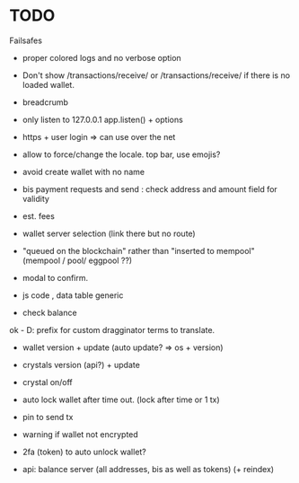 # TODO

Failsafes

- proper colored logs and no verbose option

- Don't show /transactions/receive/ or /transactions/receive/ if there is no loaded wallet.

- breadcrumb

- only listen to 127.0.0.1  app.listen() + options

- https + user login => can use over the net

- allow to force/change the locale. top bar, use emojis?

- avoid create wallet with no name

- bis payment requests and send : check address and amount field for validity

- est. fees

- wallet server selection (link there but no route)

- "queued on the blockchain" rather than "inserted to mempool" (mempool / pool/ eggpool ??)


- modal to confirm.
- js code , data table generic
- check balance

ok - D: prefix for custom dragginator terms to translate.


- wallet version + update (auto update? => os + version)
- crystals version (api?) + update
- crystal on/off

- auto lock wallet after time out. (lock after time or 1 tx)
- pin to send tx
- warning if wallet not encrypted

- 2fa (token) to auto unlock wallet?


- api: balance server (all addresses, bis as well as tokens)
(+ reindex)
